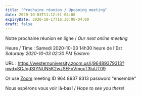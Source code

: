 ```yaml
---
title: "Prochaine réunion / Upcoming meeting"
date: 2020-10-03T11:12:51-04:00
expiryDate: 2020-10-17T16:30:00-04:00
draft: false
---
```


Notre prochaine réunion en ligne / _Our next online meeting_

Heure / Time
: Samedi 2020-10-03 14h30 heure de l'Est  
  _Saturday 2020-10-03 02:30 PM Eastern_

URL
: https://westernuniversity.zoom.us/j/96489379313?pwd=SGJqdStYNUN5K2wzSEFxVmoxT3luUT09

Or use [Zoom](https://zoom.us/) meeting ID 964 8937 9313 password "ensemble"
<!--more-->

Nous espérons vous voir là-bas! / _Hope to see you there!_
